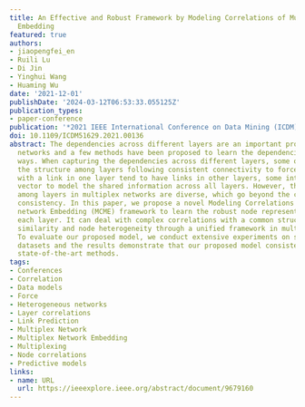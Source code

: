 ```yaml
---
title: An Effective and Robust Framework by Modeling Correlations of Multiplex Network
  Embedding
featured: true
authors:
- jiaopengfei_en
- Ruili Lu
- Di Jin
- Yinghui Wang
- Huaming Wu
date: '2021-12-01'
publishDate: '2024-03-12T06:53:33.055125Z'
publication_types:
- paper-conference
publication: '*2021 IEEE International Conference on Data Mining (ICDM)*'
doi: 10.1109/ICDM51629.2021.00136
abstract: The dependencies across different layers are an important property in multiplex
  networks and a few methods have been proposed to learn the dependencies in various
  ways. When capturing the dependencies across different layers, some of them assumed
  the structure among layers following consistent connectivity to force two nodes
  with a link in one layer tend to have links in other layers, some introduced a common
  vector to model the shared information across all layers. However, the correlations
  among layers in multiplex networks are diverse, which go beyond the connectivity
  consistency. In this paper, we propose a novel Modeling Correlations for Multiplex
  network Embedding (MCME) framework to learn the robust node representations for
  each layer. It can deal with complex correlations with a common structure, layer
  similarity and node heterogeneity through a unified framework in multiplex networks.
  To evaluate our proposed model, we conduct extensive experiments on several real-world
  datasets and the results demonstrate that our proposed model consistently outperforms
  state-of-the-art methods.
tags:
- Conferences
- Correlation
- Data models
- Force
- Heterogeneous networks
- Layer correlations
- Link Prediction
- Multiplex Network
- Multiplex Network Embedding
- Multiplexing
- Node correlations
- Predictive models
links:
- name: URL
  url: https://ieeexplore.ieee.org/abstract/document/9679160
---
```

